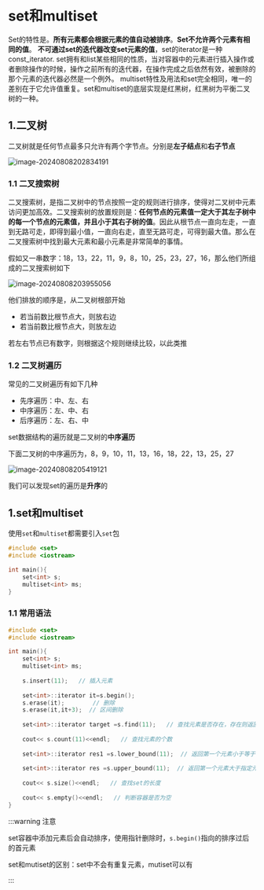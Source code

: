 # set和multiset

Set的特性是。**所有元素都会根据元素的值自动被排序**。**Set不允许两个元素有相同的值**。
**不可通过set的迭代器改变set元素的值**，set的iterator是一种const_iterator.
set拥有和list某些相同的性质，当对容器中的元素进行插入操作或者删除操作的时候，操作之前所有的迭代器，在操作完成之后依然有效，被删除的那个元素的迭代器必然是一个例外。
multiset特性及用法和set完全相同，唯一的差别在于它允许值重复。set和multiset的底层实现是红黑树，红黑树为平衡二叉树的一种。

## 1.二叉树

二叉树就是任何节点最多只允许有两个字节点。分别是**左子结点**和**右子节点**

![image-20240808202834191](https://gitee.com/xarzhi/picture/raw/master/img/image-20240808202834191.png)



### 1.1 二叉搜索树

二叉搜索树，是指二叉树中的节点按照一定的规则进行排序，使得对二叉树中元素访问更加高效。二叉搜索树的放置规则是：**任何节点的元素值一定大于其左子树中的每一个节点的元素值，并且小于其右子树的值**。因此从根节点一直向左走，一直到无路可走，即得到最小值，一直向右走，直至无路可走，可得到最大值。那么在二叉搜索树中找到最大元素和最小元素是非常简单的事情。

假如又一串数字：18，13，22，11，9，8，10，25，23，27，16，那么他们所组成的二叉搜索树如下

![image-20240808203955056](https://gitee.com/xarzhi/picture/raw/master/img/image-20240808203955056.png)

他们排放的顺序是，从二叉树根部开始

- 若当前数比根节点大，则放右边
- 若当前数比根节点大，则放左边

若左右节点已有数字，则根据这个规则继续比较，以此类推





### 1.2 二叉树遍历

常见的二叉树遍历有如下几种

- 先序遍历：中、左、右
- 中序遍历：左、中、右
- 后序遍历：左、右、中

set数据结构的遍历就是二叉树的**中序遍历**

下面二叉树的中序遍历为，8，9，10，11，13，16，18，22，13，25，27

![image-20240808205419121](https://gitee.com/xarzhi/picture/raw/master/img/image-20240808205419121.png)

我们可以发现set的遍历是**升序**的





## 1.set和multiset

使用`set`和`multiset`都需要引入`set`包

```c++ {1}
#include <set>
#include <iostream>

int main(){
    set<int> s;
    multiset<int> ms;
}
```



### 1.1 常用语法

```c++
#include <set>
#include <iostream>

int main(){
    set<int> s;
    multiset<int> ms;
    
    s.insert(11);   // 插入元素
    
    set<int>::iterator it=s.begin();
    s.erase(it);		// 删除
    s.erase(it,it+3);  // 区间删除
    
    set<int>::iterator target =s.find(11);   // 查找元素是否存在，存在则返回此元素的迭代器，否则返回set.end()
    
    cout<< s.count(11)<<endl;   // 查找元素的个数
    
    set<int>::iterator res1 =s.lower_bound(11);  // 返回第一个元素小于等于指定元素的迭代器
    
    set<int>::iterator res =s.upper_bound(11);  // 返回第一个元素大于指定元素的迭代器
    
    cout<< s.size()<<endl;   // 查找set的长度
    
    cout<< s.empty()<<endl;   // 判断容器是否为空
}
```

:::warning 注意

set容器中添加元素后会自动排序，使用指针删除时，`s.begin()`指向的排序过后的首元素



set和mutiset的区别：set中不会有重复元素，mutiset可以有

:::



































